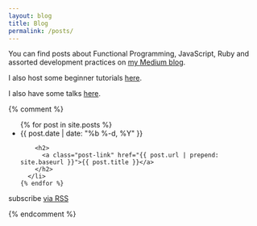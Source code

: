 ```yaml
---
layout: blog
title: Blog
permalink: /posts/
---
```


You can find posts about Functional Programming, JavaScript, Ruby and assorted development practices on [my Medium blog](https://medium.com/@hugo__df).

I also host some beginner tutorials [here](/tutorials).

I also have some talks [here](/talks).



{% comment %}
<ul class="post-list">
    {% for post in site.posts %}
      <li>
        <span class="post-meta">{{ post.date | date: "%b %-d, %Y" }}</span>

        <h2>
          <a class="post-link" href="{{ post.url | prepend: site.baseurl }}">{{ post.title }}</a>
        </h2>
      </li>
    {% endfor %}
</ul>

<p class="rss-subscribe">subscribe <a href="{{ "/feed.xml" | prepend: site.baseurl }}">via RSS</a></p>
{% endcomment %}
